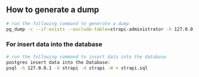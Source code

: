 ## How to generate a dump

```bash
# run the following command to generate a dump
pg_dump -c --if-exists --exclude-table=strapi-administrator -h 127.0.0.1 -U strapi -d strapi -W > strapi.sql
```

### For insert data into the database

```bash
# run the following command to insert data into the database
postgres insert data into the Database:
psql -h 127.0.0.1 -U strapi -d strapi -W < strapi.sql
```
